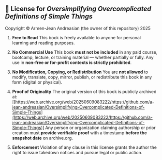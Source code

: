 ## 📘 License for *Oversimplifying Overcomplicated Definitions of Simple Things*

Copyright © Armen-Jean Andreasian (the owner of this repository) 2025

1. **Free to Read**
   This book is freely available to anyone for personal learning and reading purposes.

2. **No Commercial Use**
   This book **must not be included** in any paid course, bootcamp, lecture, or training material — whether partially or fully.
   Any use in **non-free or for-profit contexts is strictly prohibited**.

3. **No Modification, Copying, or Redistribution**
   You are **not allowed** to modify, translate, copy, mirror, publish, or redistribute this book in any form (digital or physical).

4. **Proof of Originality**
   The original version of this book is publicly archived at:
   \[[https://web.archive.org/web/20250609083222/https://github.com/a-jean-andreasian/Oversimplifying-Overcomplicated-Definitions-of-Simple-Things](https://web.archive.org/web/20250609083222/https://github.com/a-jean-andreasian/Oversimplifying-Overcomplicated-Definitions-of-Simple-Things)]
   Any person or organization claiming authorship or prior creation must **provide verifiable proof** with a timestamp **before the snapshot date** on archive.org.

5. **Enforcement**
   Violation of any clause in this license grants the author the right to issue takedown notices and pursue legal or public action.
